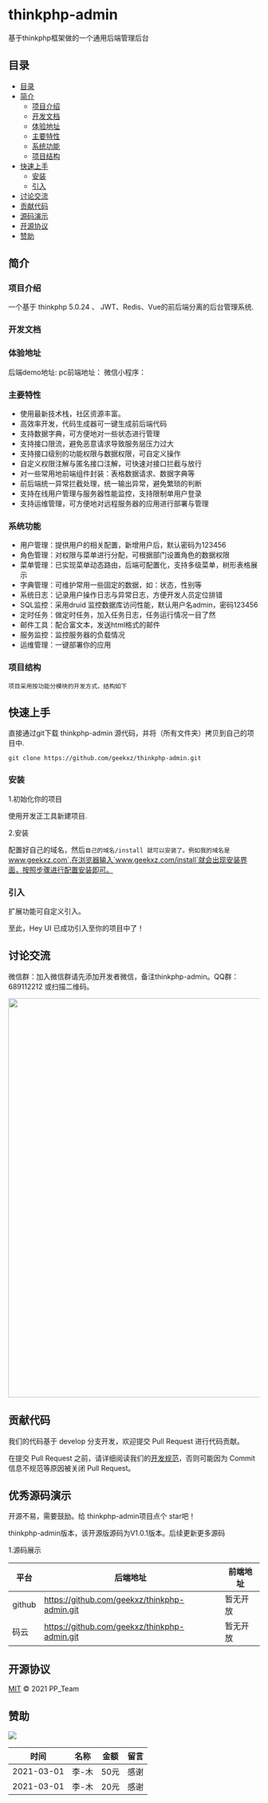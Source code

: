 # thinkphp-admin
基于thinkphp框架做的一个通用后端管理后台

## 目录

- [目录](#目录)
- [简介](#简介)
  - [项目介绍](#项目介绍)
  - [开发文档](#开发文档)
  - [体验地址](#体验地址)
  - [主要特性](#主要特性)
  - [系统功能](#系统功能)
  - [项目结构](#项目结构)
- [快速上手](#快速上手)
  - [安装](#安装)
  - [引入](#引入)
- [讨论交流](#讨论交流)
- [贡献代码](#贡献代码)
- [源码演示](#优秀源码演示)
- [开源协议](#开源协议)
- [赞助](#赞助)


## 简介

### 项目介绍

  一个基于 thinkphp 5.0.24 、 JWT、Redis、Vue的前后端分离的后台管理系统.

### 开发文档

### 体验地址
  后端demo地址:
  pc前端地址：
  微信小程序：

### 主要特性
  - 使用最新技术栈，社区资源丰富。
  - 高效率开发，代码生成器可一键生成前后端代码
  - 支持数据字典，可方便地对一些状态进行管理
  - 支持接口限流，避免恶意请求导致服务层压力过大
  - 支持接口级别的功能权限与数据权限，可自定义操作
  - 自定义权限注解与匿名接口注解，可快速对接口拦截与放行
  - 对一些常用地前端组件封装：表格数据请求、数据字典等
  - 前后端统一异常拦截处理，统一输出异常，避免繁琐的判断
  - 支持在线用户管理与服务器性能监控，支持限制单用户登录
  - 支持运维管理，可方便地对远程服务器的应用进行部署与管理

### 系统功能
  - 用户管理：提供用户的相关配置，新增用户后，默认密码为123456
  - 角色管理：对权限与菜单进行分配，可根据部门设置角色的数据权限
  - 菜单管理：已实现菜单动态路由，后端可配置化，支持多级菜单，树形表格展示
  - 字典管理：可维护常用一些固定的数据，如：状态，性别等
  - 系统日志：记录用户操作日志与异常日志，方便开发人员定位排错
  - SQL监控：采用druid 监控数据库访问性能，默认用户名admin，密码123456
  - 定时任务：做定时任务，加入任务日志，任务运行情况一目了然
  - 邮件工具：配合富文本，发送html格式的邮件
  - 服务监控：监控服务器的负载情况
  - 运维管理：一键部署你的应用

### 项目结构
	项目采用按功能分模块的开发方式，结构如下



## 快速上手

  直接通过git下载 thinkphp-admin 源代码，并将（所有文件夹）拷贝到自己的项目中.
  ```
  git clone https://github.com/geekxz/thinkphp-admin.git
  ```


### 安装

1.初始化你的项目

  使用开发正工具新建项目.

2.安装
	
  配置好自己的域名，然后`自己的域名/install 就可以安装了。例如我的域名是`www.geekxz.com`,在浏览器输入`www.geekxz.com/install`就会出现安装界面，按照步骤进行配置安装即可。

  
### 引入

  扩展功能可自定义引入。

  至此，Hey UI 已成功引入至你的项目中了！

## 讨论交流

微信群：加入微信群请先添加开发者微信，备注thinkphp-admin。QQ群：689112212 或扫描二维码。

<p align="center">
    <img width="800" src="https://oss.geekxz.com/hey-ui-oss/communication_primary.png">
</p>

## 贡献代码

我们的代码基于 develop 分支开发，欢迎提交 Pull Request 进行代码贡献。

在提交 Pull Request 之前，请详细阅读我们的[开发规范](http://heyui.geekxz.com/start/contribute.html)，否则可能因为 Commit 信息不规范等原因被关闭 Pull Request。

## 优秀源码演示

开源不易，需要鼓励。给 thinkphp-admin项目点个 star吧！

thinkphp-admin版本，该开源版源码为V1.0.1版本。后续更新更多源码

1.源码展示

|   平台  |  后端地址    | 前端地址|
| ------- | ------------ |---------|
|  github | https://github.com/geekxz/thinkphp-admin.git |     暂无开放    |
|  码云   | https://github.com/geekxz/thinkphp-admin.git |     暂无开放    |



## 开源协议

[MIT](LICENSE) © 2021  PP_Team


## 赞助

![](https://oss.geekxz.com/hey-ui-oss/communications.png)

| 时间        	| 名称          | 金额       | 留言  		    |
| ------------- |:-------------:| :---------:|:-------------|
| 2021-03-01    |李-木          | 50元       |感谢
| 2021-03-01    |李-木			| 20元 	     |感谢